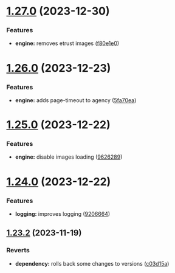 # [1.27.0](https://github.com/ghorbani-mohammad/Crawler-Framework/compare/v1.26.0...v1.27.0) (2023-12-30)


### Features

* **engine:** removes etrust images ([f80e1e0](https://github.com/ghorbani-mohammad/Crawler-Framework/commit/f80e1e051215ef9893b399629045267b1181cc97))



# [1.26.0](https://github.com/ghorbani-mohammad/Crawler-Framework/compare/v1.25.0...v1.26.0) (2023-12-23)


### Features

* **engine:** adds page-timeout to agency ([5fa70ea](https://github.com/ghorbani-mohammad/Crawler-Framework/commit/5fa70ea29aaac8b7df8704e1229584df482d0d43))



# [1.25.0](https://github.com/ghorbani-mohammad/Crawler-Framework/compare/v1.24.0...v1.25.0) (2023-12-22)


### Features

* **engine:** disable images loading ([9626289](https://github.com/ghorbani-mohammad/Crawler-Framework/commit/962628917382e07397af462f9a467babbc6b4662))



# [1.24.0](https://github.com/ghorbani-mohammad/Crawler-Framework/compare/v1.23.2...v1.24.0) (2023-12-22)


### Features

* **logging:** improves logging ([9206664](https://github.com/ghorbani-mohammad/Crawler-Framework/commit/920666408c989e19d0d65a801a0f0204e9820a2d))



## [1.23.2](https://github.com/ghorbani-mohammad/Crawler-Framework/compare/v1.23.1...v1.23.2) (2023-11-19)


### Reverts

* **dependency:** rolls back some changes to versions ([c03d15a](https://github.com/ghorbani-mohammad/Crawler-Framework/commit/c03d15a78422ec99cb40f8a5f72c774aed5e798b))



